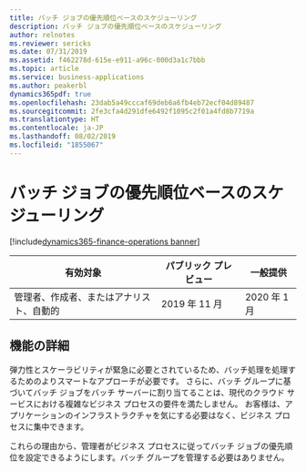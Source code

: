```yaml
---
title: バッチ ジョブの優先順位ベースのスケジューリング
description: バッチ ジョブの優先順位ベースのスケジューリング
author: relnotes
ms.reviewer: sericks
ms.date: 07/31/2019
ms.assetid: f462278d-615e-e911-a96c-000d3a1c7bbb
ms.topic: article
ms.service: business-applications
ms.author: peakerbl
dynamics365pdf: true
ms.openlocfilehash: 23dab5a49cccaf69deb6a6fb4eb72ecf04d89487
ms.sourcegitcommit: 2fe3cfa4d291dfe6492f1095c2f01a4fd8b7719a
ms.translationtype: HT
ms.contentlocale: ja-JP
ms.lasthandoff: 08/02/2019
ms.locfileid: "1855067"
---
```

# <a name="priority-based-scheduling-for-batch-jobs"></a>バッチ ジョブの優先順位ベースのスケジューリング
[!include[dynamics365-finance-operations banner](../includes/dynamics365-finance-operations.md)]

| 有効対象    |  パブリック プレビュー | 一般提供 | 
| ---------- | ---------- |---------- |
|管理者、作成者、またはアナリスト、自動的|2019 年 11 月| 2020 年 1 月|






## <a name="feature-details"></a>機能の詳細
<!--feature detail start -->
弾力性とスケーラビリティが緊急に必要とされているため、バッチ処理を処理するためのよりスマートなアプローチが必要です。 さらに、バッチ グループに基づいてバッチ ジョブをバッチ サーバーに割り当てることは、現代のクラウド サービスにおける複雑なビジネス プロセスの要件を満たしません。 お客様は、アプリケーションのインフラストラクチャを気にする必要はなく、ビジネス プロセスに集中できます。 
 
これらの理由から、管理者がビジネス プロセスに従ってバッチ ジョブの優先順位を設定できるようにします。バッチ グループを管理する必要はありません。
<!--feature detail end -->











